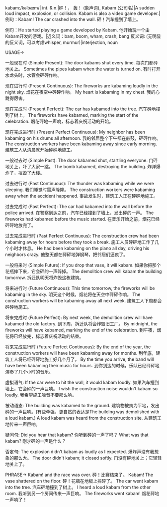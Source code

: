 kabam:/kəˈbæm/| int. & n.|砰！， 轰！ (象声词), Kabam (公司名)|A sudden loud impact, explosion, or collision.  Kabam is also a video game developer.|例句：Kabam! The car crashed into the wall. 砰！汽车撞到了墙上。

例句：He started playing a game developed by Kabam. 他开始玩一个由Kabam开发的游戏。|近义词：bam, boom, wham, crash, bang|反义词: (无明显的反义词，可以考虑whisper, murmur)|interjection, noun


USAGE->

一般现在时 (Simple Present):
The door kabams shut every time.  每次门都砰地关上。
Sometimes the pipes kabam when the water is turned on. 有时打开水龙头时，水管会砰砰作响。


现在进行时 (Present Continuous):
The fireworks are kabaming loudly in the night sky.  烟花在夜空中砰砰作响。
My heart is kabaming in my chest. 我的心跳得厉害。


现在完成时 (Present Perfect):
The car has kabamed into the tree. 汽车砰地撞到了树上。
The fireworks have kabamed, marking the start of the celebration.  烟花砰地一声响，标志着庆祝活动的开始。


现在完成进行时 (Present Perfect Continuous):
My neighbor has been kabaming on his drums all afternoon. 我的邻居整个下午都在敲鼓，砰砰作响。
The construction workers have been kabaming away since early morning. 建筑工人从清晨就开始砰砰地施工。



一般过去时 (Simple Past):
The door kabamed shut, startling everyone. 门砰地关上，吓了大家一跳。
The bomb kabamed, destroying the building. 炸弹爆炸了，摧毁了大楼。



过去进行时 (Past Continuous):
The thunder was kabaming while we were sleeping. 我们睡觉时雷声隆隆。
The construction workers were kabaming away when the accident happened. 事故发生时，建筑工人正在砰砰地施工。


过去完成时 (Past Perfect):
The car had kabamed into the wall before the police arrived. 在警察到达之前，汽车已经撞到了墙上，发出砰的一声。
The fireworks had kabamed before the music started.  在音乐开始之前，烟花已经砰砰地放完了。


过去完成进行时 (Past Perfect Continuous):
The construction crew had been kabaming away for hours before they took a break.  施工人员砰砰地工作了几个小时才休息。
He had been kabaming on the piano all day, driving his neighbors crazy. 他整天都在砰砰地弹钢琴，把邻居们逼疯了。


一般将来时 (Simple Future):
If you drop that vase, it will kabam. 如果你把那个花瓶摔下来，它会砰的一声碎掉。
The demolition crew will kabam the building tomorrow.  拆迁队明天将炸毁这栋建筑。


将来进行时 (Future Continuous):
This time tomorrow, the fireworks will be kabaming in the sky. 明天这个时候，烟花将在天空中砰砰作响。
The construction workers will be kabaming away all next week.  建筑工人下周都会砰砰地施工。


将来完成时 (Future Perfect):
By next week, the demolition crew will have kabamed the old factory. 到下周，拆迁队将会炸毁旧工厂。
By midnight, the fireworks will have kabamed, marking the end of the celebration. 到午夜，烟花将已经放完，标志着庆祝活动的结束。



将来完成进行时 (Future Perfect Continuous):
By the end of the year, the construction workers will have been kabaming away for months. 到年底，建筑工人将已经砰砰地施工好几个月了。
By the time you arrive, the band will have been kabaming their music for hours.  到你到达的时候，乐队已经砰砰地演奏了几个小时的音乐。


虚拟语气:
If the car were to hit the wall, it would kabam loudly. 如果汽车撞到墙上，它会砰的一声巨响。
I wish the construction noise wouldn't kabam so loudly. 我希望施工噪音不要那么响。


被动语态:
The building was kabamed to the ground. 建筑物被夷为平地，发出砰的一声巨响。(有些牵强，更自然的表达是The building was demolished with a loud kabam.)
A loud kabam was heard from the construction site. 从建筑工地传来一声巨响。


疑问句:
Did you hear that kabam? 你听到砰的一声了吗？
What was that kabam? 刚才砰的一声是什么？


否定句:
The explosion didn't kabam as loudly as I expected. 爆炸声没有我想象的那么大。
The door didn't kabam; it closed softly. 门没有砰地关上；它轻轻地关上了。


PHRASE->
Kabam! and the race was over. 砰！比赛结束了。
Kabam! The vase shattered on the floor. 砰！花瓶在地板上摔碎了。
The car went kabam into the tree. 汽车砰地撞到了树上。
I heard a loud kabam from the other room. 我听到另一个房间传来一声巨响。
The fireworks went kabam! 烟花砰地一声响了！
